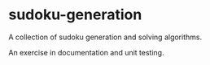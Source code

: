 # sudoku-generation

A collection of sudoku generation and solving algorithms.

An exercise in documentation and unit testing.
